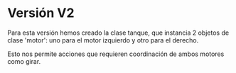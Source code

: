 # Versión V2
Para esta versión hemos creado la clase tanque, que instancia 2 objetos de clase 'motor': uno para el motor izquierdo y otro para el derecho.

Esto nos permite acciones que requieren coordinación de ambos motores como girar.

